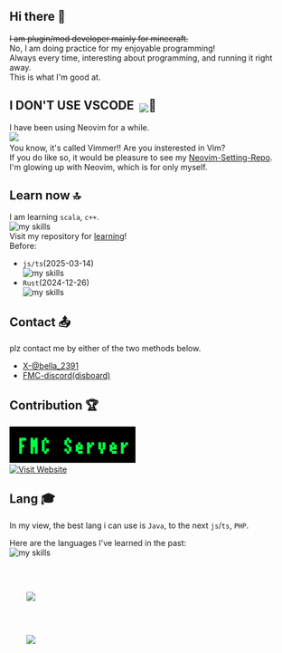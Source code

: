 ## Hi there 👋
~~I am plugin/mod developer mainly for minecraft.~~  
No, I am doing practice for my enjoyable programming!  
Always every time, interesting about programming, and running it right away.  
This is what I'm good at.  

## <div>I DON'T USE VSCODE&nbsp;&nbsp;<a href="https://skillicons.dev"><img style="vertical-align: bottom;" src="https://skillicons.dev/icons?i=vscode&theme=light" width="35px" height="auto" /></a>🚫</div>
I have been using Neovim for a while.  
<a href="https://skillicons.dev"><img src="https://skillicons.dev/icons?i=vim,neovim&theme=light" /></a><br>
You know, it's called Vimmer!!
Are you insterested in Vim?  
If you do like so, it would be pleasure to see my [Neovim-Setting-Repo](https://github.com/bella2391/my-nvim.git).  
I'm glowing up with Neovim, which is for only myself.

## Learn now 🔝
I am learning `scala`, `c++`.  
<img alt="my skills" src="https://skillicons.dev/icons?i=scala,cpp&theme=light"><br>
Visit my repository for [learning](https://github.com/bella2391/Learning.git)!  
Before:  
- `js/ts`(2025-03-14)  
<img alt="my skills" src="https://skillicons.dev/icons?i=js,ts&theme=light"><br>
- `Rust`(2024-12-26)  
<img alt="my skills" src="https://skillicons.dev/icons?i=rust&theme=light"><br>

## Contact 📤
plz contact me by either of the two methods below.
* [X-@bella_2391](https://x.com/bella_2391)
* [FMC-discord(disboard)](https://disboard.org/server/1094969099349671971)

## Contribution 🏆
[![Banner](https://github.com/bella2391/branding/blob/master/banner/fmc.png "Banner")](https://keyp.f5.si/)  
[![Visit Website](https://img.shields.io/badge/Visit_Website-007BFF?style=for-the-badge)](https://keyp.f5.si/)

## Lang 🎓
In my view, the best lang i can use is `Java`, to the next `js`/`ts`, `PHP`.  
  
Here are the languages I've learned in the past:  
<img alt="my skills" src="https://skillicons.dev/icons?i=java,gradle,js,ts,nodejs,php,c,cpp,python,scala,rust&theme=light"><br><br>
<div style="display: flex; flex-wrap: wrap; flex-direction: column;">
  <div style="margin: 30px;">
    <a href="https://github.com/anuraghazra/github-readme-stats">
      <img align="left" src="https://github-readme-stats.vercel.app/api/top-langs/?username=bella2391&show_icons=true&theme=gruvbox_light&layout=compact" />
    </a>
  </div>
  <div style="margin: 30px;">
    <a href="https://github.com/anuraghazra/github-readme-stats">
      <img align="left" src="https://github-readme-stats.vercel.app/api?username=bella2391&show_icons=true&theme=moltack" />
    </a>
  </div>
</div>


